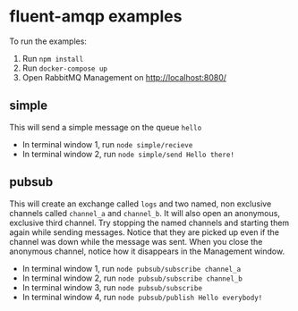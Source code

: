 # fluent-amqp examples

To run the examples:

  1. Run `npm install`
  2. Run `docker-compose up`
  3. Open RabbitMQ Management on [http://localhost:8080/](http://localhost:8080/)

## simple

This will send a simple message on the queue `hello`

  * In terminal window 1, run `node simple/recieve`
  * In terminal window 2, run `node simple/send Hello there!`

## pubsub

This will create an exchange called `logs` and two named, non exclusive channels
called `channel_a` and `channel_b`. It will also open an anonymous, exclusive third
channel. Try stopping the named channels and starting them again while sending messages.
Notice that they are picked up even if the channel was down while the message was sent.
When you close the anonymous channel, notice how it disappears in the Management window.

  * In terminal window 1, run `node pubsub/subscribe channel_a`
  * In terminal window 2, run `node pubsub/subscribe channel_b`
  * In terminal window 3, run `node pubsub/subscribe`
  * In terminal window 4, run `node pubsub/publish Hello everybody!`

